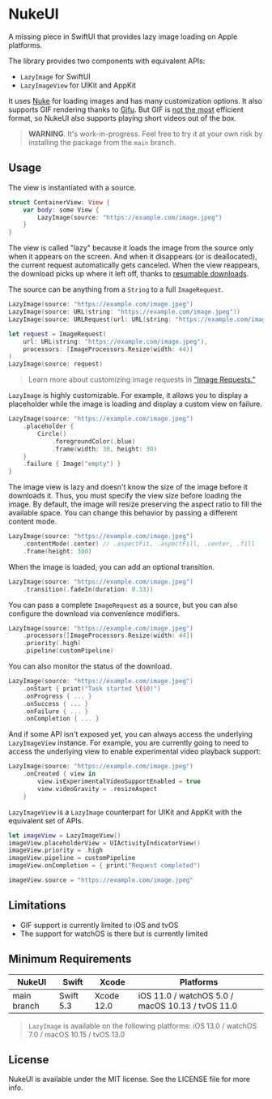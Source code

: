 # NukeUI

A missing piece in SwiftUI that provides lazy image loading on Apple platforms. 

The library provides two components with equivalent APIs:

- `LazyImage` for SwiftUI
- `LazyImageView` for UIKit and AppKit

It uses [Nuke](https://github.com/kean/Nuke) for loading images and has many customization options. It also supports GIF rendering thanks to [Gifu](https://github.com/kaishin/Gifu). But GIF is [not the most](https://web.dev/replace-gifs-with-videos/) efficient format, so NukeUI also supports playing short videos out of the box.

> **WARNING**. It's work-in-progress. Feel free to try it at your own risk by installing the package from the `main` branch.

## Usage

The view is instantiated with a source.

```swift
struct ContainerView: View {
    var body: some View {
        LazyImage(source: "https://example.com/image.jpeg")
    }
}
```

The view is called "lazy" because it loads the image from the source only when it appears on the screen. And when it disappears (or is deallocated), the current request automatically gets canceled. When the view reappears, the download picks up where it left off, thanks to [resumable downloads](https://kean.blog/post/resumable-downloads). 

The source can be anything from a `String` to a full `ImageRequest`.

```swift
LazyImage(source: "https://example.com/image.jpeg")
LazyImage(source: URL(string: "https://example.com/image.jpeg"))
LazyImage(source: URLRequest(url: URL(string: "https://example.com/image.jpeg")!))

let request = ImageRequest(
    url: URL(string: "https://example.com/image.jpeg"),
    processors: [ImageProcessors.Resize(width: 44)]
)
LazyImage(source: request)
```

> Learn more about customizing image requests in ["Image Requests."](https://kean.blog/nuke/guides/customizing-requests)

`LazyImage` is highly customizable. For example, it allows you to display a placeholder while the image is loading and display a custom view on failure.

```swift
LazyImage(source: "https://example.com/image.jpeg")
    .placeholder {
        Circle()
            .foregroundColor(.blue)
            .frame(width: 30, height: 30)
    }
    .failure { Image("empty") }
}
```

The image view is lazy and doesn't know the size of the image before it downloads it. Thus, you must specify the view size before loading the image. By default, the image will resize preserving the aspect ratio to fill the available space. You can change this behavior by passing a different content mode.

```swift
LazyImage(source: "https://example.com/image.jpeg")
    .contentMode(.center) // .aspectFit, .aspectFill, .center, .fill
    .frame(height: 300)
```

When the image is loaded, you can add an optional transition.

```swift
LazyImage(source: "https://example.com/image.jpeg")
    .transition(.fadeIn(duration: 0.33))
```

You can pass a complete `ImageRequest` as a source, but you can also configure the download via convenience modifiers.

```swift
LazyImage(source: "https://example.com/image.jpeg")
    .processors([ImageProcessors.Resize(width: 44])
    .priority(.high)
    .pipeline(customPipeline)
```

You can also monitor the status of the download.

```swift
LazyImage(source: "https://example.com/image.jpeg")
    .onStart { print("Task started \($0)")
    .onProgress { ... }
    .onSuccess { ... }
    .onFailure { ... }
    .onCompletion { ... }
```

And if some API isn't exposed yet, you can always access the underlying `LazyImageView` instance. For example, you are currently going to need to access the underlying view to enable experimental video playback support:

```swift
LazyImage(source: "https://example.com/image.jpeg")
    .onCreated { view in 
        view.isExperimentalVideoSupportEnabled = true
        view.videoGravity = .resizeAspect
    }
```

`LazyImageView` is a `LazyImage` counterpart for UIKit and AppKit with the equivalent set of APIs.

```swift
let imageView = LazyImageView()
imageView.placeholderView = UIActivityIndicatorView()
imageView.priority = .high
imageView.pipeline = customPipeline
imageView.onCompletion = { print("Request completed")

imageView.source = "https://example.com/image.jpeg"
````

## Limitations

- GIF support is currently limited to iOS and tvOS
- The support for watchOS is there but is currently limited

## Minimum Requirements

| NukeUI          | Swift           | Xcode           | Platforms                                         |
|---------------|-----------------|-----------------|---------------------------------------------------|
| main branch   | Swift 5.3       | Xcode 12.0      | iOS 11.0 / watchOS 5.0 / macOS 10.13 / tvOS 11.0  |

> `LazyImage` is available on the following platforms: iOS 13.0 / watchOS 7.0 / macOS 10.15 / tvOS 13.0

## License

NukeUI is available under the MIT license. See the LICENSE file for more info.
